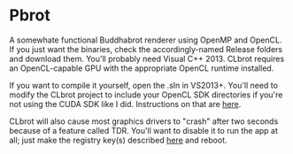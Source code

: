 Pbrot
=====

A somewhate functional Buddhabrot renderer using OpenMP and OpenCL. If you just want the binaries, check the accordingly-named Release folders and download them. You'll probably need Visual C++ 2013. CLbrot requires an OpenCL-capable GPU with the appropriate OpenCL runtime installed.

If you want to compile it yourself, open the .sln in VS2013+. You'll need to modify the CLbrot project to include your OpenCL SDK directories if you're not using the CUDA SDK like I did. Instructions on that are [here](http://kode-stuff.blogspot.com/2012/11/setting-up-opencl-in-visual-studio_1.html).

CLbrot will also cause most graphics drivers to "crash" after two seconds because of a feature called TDR. You'll want to disable it to run the app at all; just make the registry key(s) described [here](http://msdn.microsoft.com/en-us/library/windows/hardware/ff569918%28v=vs.85%29.aspx) and reboot.
